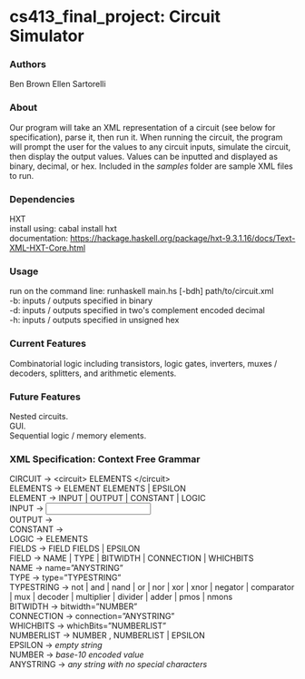 # cs413_final_project: Circuit Simulator

### Authors
  Ben Brown
  Ellen Sartorelli

### About
  Our program will take an XML representation of a circuit (see below for specification), parse it, then run it. When running the circuit, the program will prompt the user for the values to any circuit inputs, simulate the circuit, then display the output values. Values can be inputted and displayed as binary, decimal, or hex. Included in the *samples* folder are sample XML files to run.

### Dependencies
  HXT  
    install using: cabal install hxt  
    documentation: https://hackage.haskell.org/package/hxt-9.3.1.16/docs/Text-XML-HXT-Core.html  

### Usage
   run on the command line: runhaskell main.hs [-bdh] path/to/circuit.xml  
   -b: inputs / outputs specified in binary  
   -d: inputs / outputs specified in two's complement encoded decimal  
   -h: inputs / outputs specified in unsigned hex  

### Current Features
  Combinatorial logic including transistors, logic gates, inverters, muxes / decoders, splitters, and arithmetic elements.  

### Future Features
  Nested circuits.  
  GUI.  
  Sequential logic / memory elements.  

### XML Specification: Context Free Grammar
  CIRCUIT       -> \<circuit\> ELEMENTS \</circuit\>  
  ELEMENTS      -> ELEMENT ELEMENTS | EPSILON  
  ELEMENT       -> INPUT | OUTPUT | CONSTANT | LOGIC  
  INPUT         -> <input FIELDS ></input>  
  OUTPUT        -> <output FIELDS ></output>  
  CONSTANT      -> <constant FIELDS ></constant>  
  LOGIC         -> <logic FIELDS > ELEMENTS </logic>  
  FIELDS        -> FIELD FIELDS | EPSILON  
  FIELD         -> NAME | TYPE | BITWIDTH | CONNECTION | WHICHBITS  
  NAME          -> name=”ANYSTRING”  
  TYPE          -> type=”TYPESTRING”  
  TYPESTRING    -> not | and | nand | or | nor | xor | xnor | negator | comparator | mux | decoder | multiplier | divider | adder | pmos | nmons  
  BITWIDTH      -> bitwidth=”NUMBER”  
  CONNECTION    -> connection=”ANYSTRING”  
  WHICHBITS     -> whichBits=”NUMBERLIST”  
  NUMBERLIST    -> NUMBER , NUMBERLIST | EPSILON  
  EPSILON       -> *empty string*  
  NUMBER        -> *base-10 encoded value*  
  ANYSTRING     -> *any string with no special characters*  

